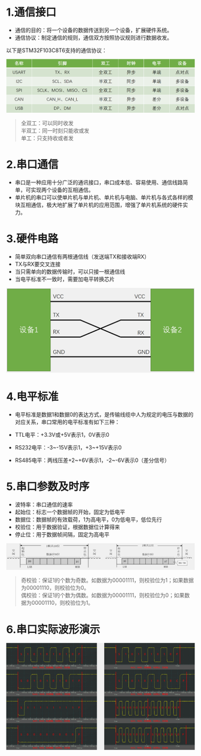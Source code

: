 # 1.通信接口
 - 通信的目的：将一个设备的数据传送到另一个设备，扩展硬件系统。
 - 通信协议：制定通信的规则，通信双方按照协议规则进行数据收发。

以下是STM32F103C8T6支持的通信协议：
<div><img src = "./images/7.1-STM32F103C8T6支持的通信.png"></div>

>全双工：可以同时收发<br/>
>半双工：同一时刻只能收或发<br/>
>单工：只支持收或者发<br/>

# 2.串口通信
- 串口是一种应用十分广泛的通讯接口，串口成本低、容易使用、通信线路简单，可实现两个设备的互相通信。
- 单片机的串口可以使单片机与单片机、单片机与电脑、单片机与各式各样的模块互相通信，极大地扩展了单片机的应用范围，增强了单片机系统的硬件实力。

# 3.硬件电路
- 简单双向串口通信有两根通信线（发送端TX和接收端RX）
- TX与RX要交叉连接
- 当只需单向的数据传输时，可以只接一根通信线
- 当电平标准不一致时，需要加电平转换芯片
<div><img src = "./images/7.1-串口连接示意图.png"></div>

# 4.电平标准
- 电平标准是数据1和数据0的表达方式，是传输线缆中人为规定的电压与数据的对应关系，串口常用的电平标准有如下三种：

- TTL电平：+3.3V或+5V表示1，0V表示0
- RS232电平：-3~-15V表示1，+3~+15V表示0
- RS485电平：两线压差+2~+6V表示1，-2~-6V表示0（差分信号）

# 5.串口参数及时序
- 波特率：串口通信的速率
- 起始位：标志一个数据帧的开始，固定为低电平
- 数据位：数据帧的有效载荷，1为高电平，0为低电平，低位先行
- 校验位：用于数据验证，根据数据位计算得来
- 停止位：用于数据帧间隔，固定为高电平
<div><img src = "./images/7.1-串口一帧时序.png"></div>

>奇校验：保证1的个数为奇数。如数据为00001111，则校验位为1；如果数据为00001110，则校验位为0。<br/>
>偶校验：保证1的个数为偶数。如数据为00001111，则校验位为0；如果数据为00001110，则校验位为1。<br/>

# 6.串口实际波形演示
<div><img src = "./images/7.1-串口实际波形演示.png"></div>
